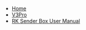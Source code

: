 - [Home](en/README.md)
- [V3Pro](en/V3Pro.md)
- [RK Sender Box User Manual](en/RKsenderBoxUserManual.md)